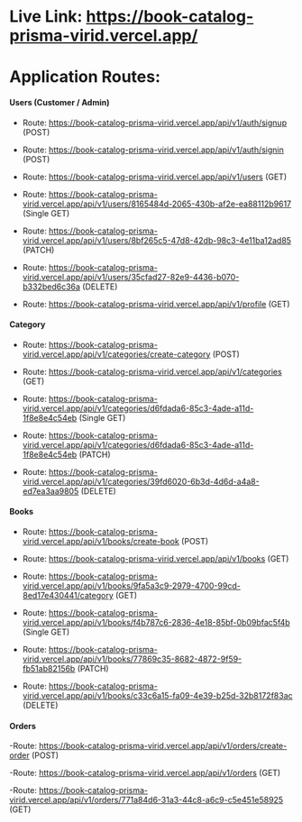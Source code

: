 # Live Link: https://book-catalog-prisma-virid.vercel.app/

# Application Routes:

#### Users (Customer / Admin)

- Route: https://book-catalog-prisma-virid.vercel.app/api/v1/auth/signup (POST)

- Route: https://book-catalog-prisma-virid.vercel.app/api/v1/auth/signin (POST)

- Route: https://book-catalog-prisma-virid.vercel.app/api/v1/users (GET)

- Route: https://book-catalog-prisma-virid.vercel.app/api/v1/users/8165484d-2065-430b-af2e-ea88112b9617 (Single GET)

- Route: https://book-catalog-prisma-virid.vercel.app/api/v1/users/8bf265c5-47d8-42db-98c3-4e11ba12ad85 (PATCH)

- Route: https://book-catalog-prisma-virid.vercel.app/api/v1/users/35cfad27-82e9-4436-b070-b332bed6c36a (DELETE)

- Route: https://book-catalog-prisma-virid.vercel.app/api/v1/profile (GET)

#### Category

- Route: https://book-catalog-prisma-virid.vercel.app/api/v1/categories/create-category (POST)

- Route: https://book-catalog-prisma-virid.vercel.app/api/v1/categories (GET)

- Route: https://book-catalog-prisma-virid.vercel.app/api/v1/categories/d6fdada6-85c3-4ade-a11d-1f8e8e4c54eb (Single GET)

- Route: https://book-catalog-prisma-virid.vercel.app/api/v1/categories/d6fdada6-85c3-4ade-a11d-1f8e8e4c54eb (PATCH)

- Route: https://book-catalog-prisma-virid.vercel.app/api/v1/categories/39fd6020-6b3d-4d6d-a4a8-ed7ea3aa9805 (DELETE)

#### Books

- Route: https://book-catalog-prisma-virid.vercel.app/api/v1/books/create-book (POST)

- Route: https://book-catalog-prisma-virid.vercel.app/api/v1/books (GET)

- Route: https://book-catalog-prisma-virid.vercel.app/api/v1/books/9fa5a3c9-2979-4700-99cd-8ed17e430441/category (GET)

- Route: https://book-catalog-prisma-virid.vercel.app/api/v1/books/f4b787c6-2836-4e18-85bf-0b09bfac5f4b (Single GET)

- Route: https://book-catalog-prisma-virid.vercel.app/api/v1/books/77869c35-8682-4872-9f59-fb51ab82156b (PATCH)

- Route: https://book-catalog-prisma-virid.vercel.app/api/v1/books/c33c6a15-fa09-4e39-b25d-32b8172f83ac (DELETE)

#### Orders

-Route: https://book-catalog-prisma-virid.vercel.app/api/v1/orders/create-order (POST)

-Route: https://book-catalog-prisma-virid.vercel.app/api/v1/orders (GET)

-Route: https://book-catalog-prisma-virid.vercel.app/api/v1/orders/771a84d6-31a3-44c8-a6c9-c5e451e58925 (GET)
